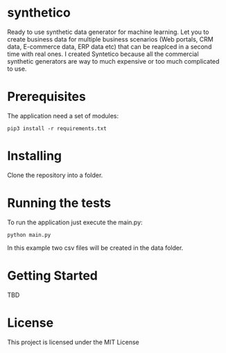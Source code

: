 # synthetico
Ready to use synthetic data generator for machine learning. Let you to create business data for multiple business scenarios (Web portals, CRM data, E-commerce data, ERP data etc) that can be reaplced in a second time with real ones. I created Syntetico because all the commercial synthetic generators are way to much expensive or too much complicated to use.

# Prerequisites

The application need a set of modules:

```pip3 install -r requirements.txt```

# Installing

Clone the repository into a folder.

# Running the tests
To run the application just execute the main.py:

```python main.py ```

In this example two csv files will be created in the data folder.

# Getting Started

TBD

# License

This project is licensed under the MIT License
